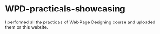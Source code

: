 # WPD-practicals-showcasing
 I performed all the practicals of Web Page Designing course and uploaded them on this website.
